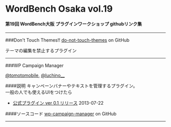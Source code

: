 WordBench Osaka vol.19
======================

#### 第19回 WordBench大阪 プラグインワークショップ githubリンク集

---

###Don't Touch Themes!!
[do-not-touch-themes](https://github.com/gouten5010/do-not-touch-themes "do-not-touch-themes") on GitHub

テーマの編集を禁止するプラグイン

---
###WP Campaign Manager


[@tomotomobile](http://twitter.com/tomotomobile), [@luchino__](http://twitter.com/luchino__)

####説明
キャンペーンバナーやテキストを管理するプラグイン。  
一般の人でも使えるUIをつけたら

- [公式プラグイン ver 0.1 リリース](http://wordpress.org/plugins/wp-campaign-manager/) 2013-07-22

####ソースコード
[wp-campaign-manager](https://github.com/tomotomo/wp-campaign-manager "wp-campaign-manager") on GitHub

---
